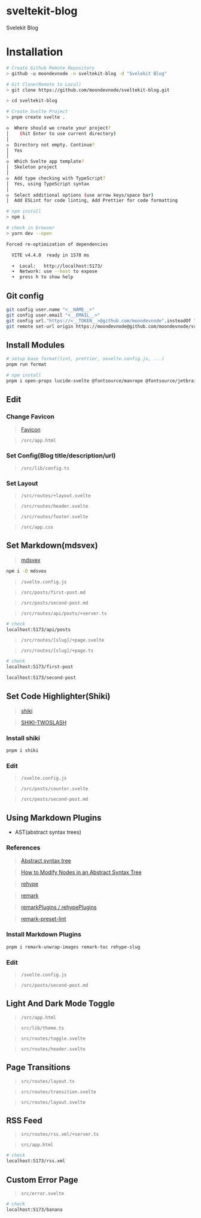 # sveltekit-blog
Svelekit Blog

# Installation

```bash
# Create Github Remote Repository
> github -u moondevnode -n sveltekit-blog -d "Svelekit Blog"

# Git Clone(Remote to Local)
> git clone https://github.com/moondevnode/sveltekit-blog.git

> cd sveltekit-blog

# Create Svelte Project
> pnpm create svelte .

◇  Where should we create your project?
│    (hit Enter to use current directory)
│
◇  Directory not empty. Continue?
│  Yes
│
◇  Which Svelte app template?
│  Skeleton project
│
◇  Add type checking with TypeScript?
│  Yes, using TypeScript syntax
│
◇  Select additional options (use arrow keys/space bar)
│  Add ESLint for code linting, Add Prettier for code formatting

# npm install
> npm i

# check in browser
> yarn dev --open

Forced re-optimization of dependencies

  VITE v4.4.0  ready in 1578 ms

  ➜  Local:   http://localhost:5173/
  ➜  Network: use --host to expose
  ➜  press h to show help
```

## Git config

```bash
git config user.name "<__NAME__>"
git config user.email "<__EMAIL__>"
git config url."https://<__TOKEN__>@github.com/moondevnode".insteadOf "https://github.com/moondevnode"
git remote set-url origin https://moondevnode@github.com/moondevnode/sveltekit-blog.git
```

## Install Modules

```sh
# setup base format(lint, prettier, sevelte.config.js, ...)
pnpm run format

# npm install
pnpm i open-props lucide-svelte @fontsource/manrope @fontsource/jetbrains-mono
```

## Edit

### Change Favicon
> [Favicon](https://fav.farm/)

> `/src/app.html`

### Set Config(Blog title/description/url)

> `/src/lib/config.ts`

### Set Layout

> `/src/routes/+layout.svelte`

> `/src/routes/header.svelte`

> `/src/routes/footer.svelte`

> `/src/app.css`


## Set Markdown(mdsvex)

> [mdsvex](https://mdsvex.pngwn.io/docs)

```sh
npm i -D mdsvex
```

> `/svelte.config.js`

> `/src/posts/first-post.md`

> `/src/posts/second-post.md`

> `/src/routes/api/posts/+server.ts`


```sh
# check
localhost:5173/api/posts
```

> `/src/routes/[slug]/+page.svelte`

> `/src/routes/[slug]/+page.ts`

```sh
# check
localhost:5173/first-post

localhost:5173/second-post
```


## Set Code Highlighter(Shiki)

> [shiki](https://github.com/shikijs/shiki)

> [SHIKI-TWOSLASH](https://shikijs.github.io/twoslash/)

### Install shiki

```sh
pnpm i shiki
```

### Edit

> `/svelte.config.js`

> `/src/posts/counter.svelte`

> `/src/posts/second-post.md`


## Using Markdown Plugins
- AST(abstract syntax trees)

### References

> [Abstract syntax tree](https://www.wikiwand.com/en/Abstract_syntax_tree)

> [How to Modify Nodes in an Abstract Syntax Tree](https://css-tricks.com/how-to-modify-nodes-in-an-abstract-syntax-tree/)

> [rehype](https://github.com/rehypejs/rehype)

> [remark](https://github.com/remarkjs)

> [remarkPlugins / rehypePlugins](https://mdsvex.pngwn.io/docs/#remarkplugins--rehypeplugins)

> [remark-preset-lint](https://github.com/Dup4/remark-preset-lint)


### Install Markdown Plugins

```sh
pnpm i remark-unwrap-images remark-toc rehype-slug
```

### Edit

> `/svelte.config.js`

> `/src/posts/second-post.md`


## Light And Dark Mode Toggle

> `/src/app.html`

> `src/lib/theme.ts`

> `src/routes/toggle.svelte`

> `src/routes/header.svelte`


## Page Transitions

> `src/routes/layout.ts`

> `src/routes/transition.svelte`

> `src/routes/layout.svelte`


## RSS Feed

> `src/routes/rss.xml/+server.ts`

> `src/app.html`

```sh
# check
localhost:5173/rss.xml
```


## Custom Error Page

> `src/error.svelte`

```sh
# check
localhost:5173/banana
```
